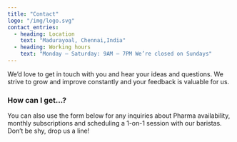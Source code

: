 ```yaml
---
title: "Contact"
logo: "/img/logo.svg"
contact_entries:
  - heading: Location
    text: "Madurayoal, Chennai,India"
  - heading: Working hours
    text: "Monday – Saturday: 9AM – 7PM We’re closed on Sundays"
---
```


We’d love to get in touch with you and hear your ideas and
questions. We strive to grow and improve constantly and your feedback
is valuable for us.

<h3 class="f4 b lh-title mb2">How can I get…?</h3>

You can also use the form below for any inquiries about Pharma 
availability, monthly subscriptions and scheduling a 1-on-1 session
with our baristas. Don’t be shy, drop us a line!
